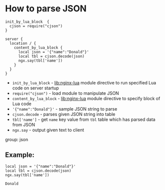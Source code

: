 # How to parse JSON

```nginx
init_by_lua_block  {
  cjson = require("cjson")
}

server {
  location / {
    content_by_lua_block {
      local json = '{"name":"Donald"}'
      local tbl = cjson.decode(json)
      ngx.say(tbl['name'])
    }
  }
}
```

- `init_by_lua_block` - [lib:nginx-lua](/nginx-lua/how-to-install-nginx-lua-module-in-ubuntu-ubuntuversion) module directive to run specified Lua code on server startup
- `require("cjson")` - load module to manipulate JSON
- `content_by_lua_block` - [lib:nginx-lua](/nginx-lua/how-to-install-nginx-lua-module-in-ubuntu-ubuntuversion) module directive to specify block of Lua code
- `'{"name":"Donald"}'` - sample JSON string to parse
- `cjson.decode` - parses given JSON string into table
- `tbl['name']` - get `name` key value from `tbl` table which has parsed data from JSON
- `ngx.say` - output given text to client

group: json

## Example: 
```nginx
local json = '{"name":"Donald"}'
local tbl = cjson.decode(json)
ngx.say(tbl['name'])
```
```
Donald

```

